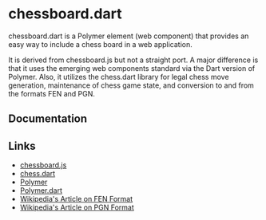 chessboard.dart
===============

chessboard.dart is a Polymer element (web component) that provides an easy way
to include a chess board in a web application.

It is derived from chessboard.js but not a straight port.
A major difference is that it uses the emerging web components standard via the Dart version of Polymer.
Also, it utilizes the chess.dart library for legal chess move generation, 
maintenance of chess game state, and conversion to and from the formats FEN and PGN.

## Documentation


## Links
- [chessboard.js](https://github.com/jhlywa/chess.js)
- [chess.dart](https://github.com/davecom/chess.dart)
- [Polymer](http://www.polymer-project.org/)
- [Polymer.dart](https://www.dartlang.org/polymer-dart/)
- [Wikipedia's Article on FEN Format](http://en.wikipedia.org/wiki/Forsyth–Edwards_Notation)
- [Wikipedia's Article on PGN Format](http://en.wikipedia.org/wiki/Portable_Game_Notation)

